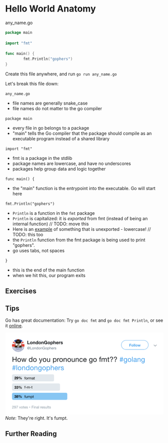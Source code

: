 # Hello World Anatomy

any_name.go
```go
package main

import "fmt"

func main() {
        fmt.Println("gophers")
}
```

Create this file anywhere, and run `go run any_name.go`

Let's break this file down:

`any_name.go`
  - file names are generally snake_case
  - file names do not matter to the go compiler

`package main`
  - every file in go belongs to a package
  - "main" tells the Go compiler that the package should compile as an executable program instead of a shared library

`import "fmt"`
  - fmt is a package in the stdlib
  - package names are lowercase, and have no underscores
  - packages help group data and logic together

`func main() {`
  - the "main" function is the entrypoint into the executable. Go will start here

`fmt.Println("gophers")`
  - `Println` is a function in the `fmt` package
  - `Println` is capitalized: it is _exported_ from fmt (instead of being an internal function) // TODO: move this
  - Here is an [example](https://github.com/golang/go/blob/master/src/fmt/print.go#L77) of something that is unexported - lowercase! // TODO: this too
  - the `Println` function from the fmt package is being used to print "gophers".
  - go uses tabs, not spaces

`}`
  - this is the end of the main function
  - when we hit this, our program exits

## Exercises

## Tips

Go has great documentation: Try `go doc fmt` and `go doc fmt Println`, or see it [online](https://golang.org/pkg/).

![Pronounciation](1.2-pronounciation.png)
_Note_: They're right. It's fumpt.

## Further Reading
